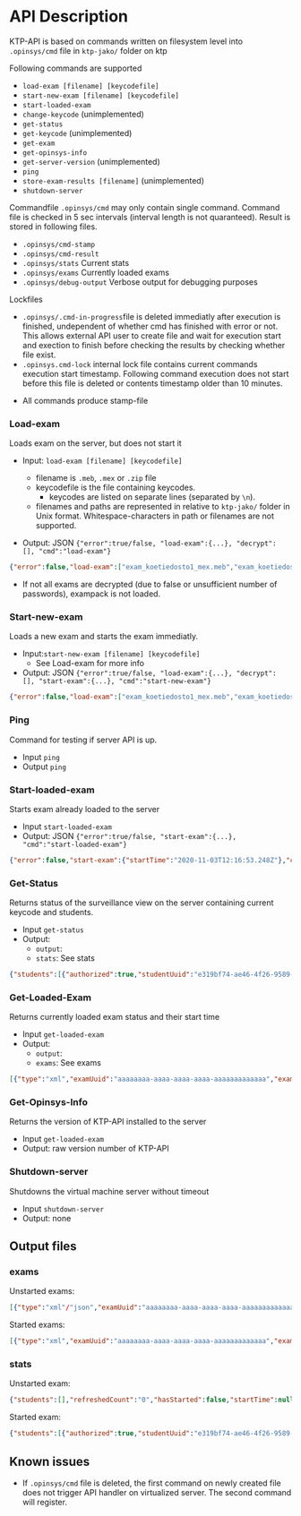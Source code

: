 # API Description

KTP-API is based on commands written on filesystem level into `.opinsys/cmd` file in `ktp-jako/` folder on ktp

Following commands are supported

* `load-exam [filename] [keycodefile]`
* `start-new-exam [filename] [keycodefile]`
* `start-loaded-exam`
* `change-keycode` (unimplemented)
* `get-status`
* `get-keycode` (unimplemented)
* `get-exam`
* `get-opinsys-info`
* `get-server-version` (unimplemented)
* `ping`
* `store-exam-results [filename]` (unimplemented)
* `shutdown-server`

Commandfile `.opinsys/cmd` may only contain single command. Command file is checked in 5 sec intervals (interval length is not quaranteed).
Result is stored in following files.
* `.opinsys/cmd-stamp`
* `.opinsys/cmd-result`
* `.opinsys/stats` Current stats
* `.opinsys/exams` Currently loaded exams
* `.opinsys/debug-output` Verbose output for debugging purposes

Lockfiles
*   `.opinsys/.cmd-in-progress`file is deleted immediatly after execution is finished, undependent of whether cmd has finished with error or not. This allows external API user to create file and wait for execution start and exection to finish before checking the results by checking whether file exist.
*   `.opinsys.cmd-lock` internal lock file contains current commands execution start timestamp. Following command execution does not start before this file is deleted or contents timestamp older than 10 minutes.
- All commands produce stamp-file


### Load-exam
Loads exam on the server, but does not start it
* Input: `load-exam [filename] [keycodefile]`
    - filename is `.meb`, `.mex` or `.zip` file
    - keycodefile is the file containing keycodes.
        * keycodes are listed on separate lines (separated by `\n`).
    - filenames and paths are represented in relative to `ktp-jako/` folder in Unix format. Whitespace-characters in path or filenames are not supported.
    
* Output: JSON `{"error":true/false, "load-exam":{...}, "decrypt": [], "cmd":"load-exam"}`
```json
{"error":false,"load-exam":["exam_koetiedosto1_mex.meb","exam_koetiedosto2.meb"],"decrypt":[{"mebs":["exam_koetiedosto1_mex.meb"],"password":"varmasti munaus sovittaa optio","wrongPassword":false},{"mebs":["exam_koetiedosto1_mex.meb","exam_koetiedosto2.meb"],"password":"konttaus urjeta laskelma ilmoinen","wrongPassword":false}],"cmd":"load-exam"}
```

* If not all exams are decrypted (due to false or unsufficient number of passwords), exampack is not loaded.

### Start-new-exam
Loads a new exam and starts the exam immediatly.
* Input:`start-new-exam [filename] [keycodefile]`
    - See Load-exam for more info
* Output: JSON `{"error":true/false, "load-exam":{...}, "decrypt": [], "start-exam":{...}, "cmd":"start-new-exam"}`
```json
{"error":false,"load-exam":["exam_koetiedosto1_mex.meb","exam_koetiedosto2.meb"],"decrypt":[{"mebs":["exam_koetiedosto1_mex.meb"],"password":"varmasti munaus sovittaa optio","wrongPassword":false},{"mebs":["exam_koetiedosto1_mex.meb","exam_koetiedosto2.meb"],"password":"konttaus urjeta laskelma ilmoinen","wrongPassword":false}],"start-exam":{"startTime":"2020-11-03T12:16:53.248Z"},"cmd":"start-new-exam"}
```


### Ping
Command for testing if server API is up.
* Input `ping`
* Output `ping`


### Start-loaded-exam
Starts exam already loaded to the server
* Input `start-loaded-exam`
* Output: JSON `{"error":true/false, "start-exam":{...}, "cmd":"start-loaded-exam"}`
```json
{"error":false,"start-exam":{"startTime":"2020-11-03T12:16:53.248Z"},"cmd":"start-new-exam"}
```
### Get-Status
Returns status of the surveillance view on the server containing current keycode and students.
* Input `get-status`
* Output:
    - `output`:
    - `stats`: See stats
```json
{"students":[{"authorized":true,"studentUuid":"e319bf74-ae46-4f26-9589-0345c6c13f19","firstNames":"Testi","lastName":"Oppilas","studentBd":"020202","examTitle":"Exam name","pingError":false,"examStarted":"2020-11-05T19:48:10.343Z","examFinished":null,"updateTime":null,"lastAccessedMedia":null,"nsaRunSuccessCount":0,"nsaRunAdjacentFailCount":0,"studentStatus":"ok","casRestricted":false,"casStatus":"allowed"}],"refreshedCount":"1","hasStarted":true,"startTime":"2020-11-03T12:16:53.248Z","answerPaperCount":"1","backupDiskFreePercentage":100,"rootDiskFreePercentage":97,"replicationStatus":"NEVER_CONNECTED","audioInSomeExam":false,"fileIntegrityCompromised":false,"singleSecurityCode":{"keyCode":"1234","confirmationCode":"xx"}}
```

### Get-Loaded-Exam
Returns currently loaded exam status and their start time
* Input `get-loaded-exam`
* Output:
    - `output`:
    - `exams`: See exams
```json
[{"type":"xml","examUuid":"aaaaaaaa-aaaa-aaaa-aaaa-aaaaaaaaaaaaa","examTitle":"Exam name","hasStarted":true,"startTime":"2020-11-03T12:16:53.248Z"},{"type":"json","examUuid":"aaaaaaaa-aaaa-aaaa-aaaa-aaaaaaaaaaaab","examTitle":"Another name","hasStarted":true,"startTime":"2020-11-03T12:16:53.248Z"}]d
```

### Get-Opinsys-Info
Returns the version of KTP-API installed to the server
* Input `get-loaded-exam`
* Output: raw version number of KTP-API

### Shutdown-server
Shutdowns the virtual machine server without timeout
* Input `shutdown-server`
* Output: none

## Output files

### exams
Unstarted exams:
```json
[{"type":"xml"/"json","examUuid":"aaaaaaaa-aaaa-aaaa-aaaa-aaaaaaaaaaaaa","examTitle":"Exam name","hasStarted":false/true,"startTime":null},{"type":"json","examUuid":"aaaaaaaa-aaaa-aaaa-aaaa-aaaaaaaaaaaab","examTitle":"Another name","hasStarted":false,"startTime":null}]
```
Started exams:
```json
[{"type":"xml","examUuid":"aaaaaaaa-aaaa-aaaa-aaaa-aaaaaaaaaaaaa","examTitle":"Exam name","hasStarted":true,"startTime":"2020-11-03T12:16:53.248Z"},{"type":"json","examUuid":"aaaaaaaa-aaaa-aaaa-aaaa-aaaaaaaaaaaab","examTitle":"Another name","hasStarted":true,"startTime":"2020-11-03T12:16:53.248Z"}]d
```

### stats
Unstarted exam:
```json
{"students":[],"refreshedCount":"0","hasStarted":false,"startTime":null,"answerPaperCount":"0","backupDiskFreePercentage":100,"rootDiskFreePercentage":97,"replicationStatus":"NEVER_CONNECTED","audioInSomeExam":false,"fileIntegrityCompromised":false,"singleSecurityCode":{"keyCode":"1234","confirmationCode":"xx"}}
```
Started exam:
```json
{"students":[{"authorized":true,"studentUuid":"e319bf74-ae46-4f26-9589-0345c6c13f19","firstNames":"Testi","lastName":"Oppilas","studentBd":"020202","examTitle":"Exam name","pingError":false,"examStarted":"2020-11-05T19:48:10.343Z","examFinished":null,"updateTime":null,"lastAccessedMedia":null,"nsaRunSuccessCount":0,"nsaRunAdjacentFailCount":0,"studentStatus":"ok","casRestricted":false,"casStatus":"allowed"}],"refreshedCount":"1","hasStarted":true,"startTime":"2020-11-03T12:16:53.248Z","answerPaperCount":"1","backupDiskFreePercentage":100,"rootDiskFreePercentage":97,"replicationStatus":"NEVER_CONNECTED","audioInSomeExam":false,"fileIntegrityCompromised":false,"singleSecurityCode":{"keyCode":"1234","confirmationCode":"xx"}}
```


## Known issues

- If `.opinsys/cmd` file is deleted, the first command on newly created file does not trigger API handler on virtualized server. The second command will register.
